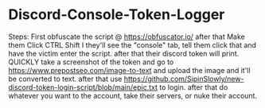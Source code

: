 # Discord-Console-Token-Logger
Steps: First obfuscate the script @ https://obfuscator.io/ after that Make them Click CTRL Shift I they'll see the "console" tab, tell them click that and have the victim  enter the script. after that their discord token will print. QUICKLY take a screenshot of the token and go to https://www.prepostseo.com/image-to-text and upload the image and it'll be converted to text. after that use https://github.com/SipinSlowly/new-discord-token-login-script/blob/main/epic.txt to login. after that do whatever you want to the account, take their servers, or nuke their account.
